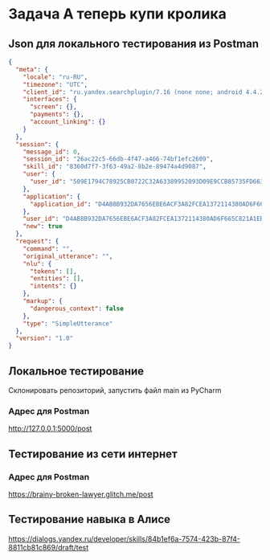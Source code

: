# Задача А теперь купи кролика
## Json для локального тестирования из Postman
```json
{
  "meta": {
    "locale": "ru-RU",
    "timezone": "UTC",
    "client_id": "ru.yandex.searchplugin/7.16 (none none; android 4.4.2)",
    "interfaces": {
      "screen": {},
      "payments": {},
      "account_linking": {}
    }
  },
  "session": {
    "message_id": 0,
    "session_id": "26ac22c5-66db-4f47-a466-74bf1efc2609",
    "skill_id": "8360d7f7-3f63-49a2-8b2e-89474a4d9087",
    "user": {
      "user_id": "509E1794C78925CB0722C32A63389952093D09E9CCB85735FD663EAFCF612C31"
    },
    "application": {
      "application_id": "D4AB8B932DA7656EBE6ACF3A82FCEA1372114380AD6F665C821A1EBBF2D25730"
    },
    "user_id": "D4AB8B932DA7656EBE6ACF3A82FCEA1372114380AD6F665C821A1EBBF2D25730",
    "new": true
  },
  "request": {
    "command": "",
    "original_utterance": "",
    "nlu": {
      "tokens": [],
      "entities": [],
      "intents": {}
    },
    "markup": {
      "dangerous_context": false
    },
    "type": "SimpleUtterance"
  },
  "version": "1.0"
}
```
## Локальное тестирование
Склонировать репозиторий, запустить файл main из PyCharm
### Адрес для Postman 
http://127.0.0.1:5000/post

## Тестирование из сети интернет
### Адрес для Postman
https://brainy-broken-lawyer.glitch.me/post

## Тестирование навыка в Алисе
https://dialogs.yandex.ru/developer/skills/84b1ef6a-7574-423b-87f4-8811cb81c869/draft/test
